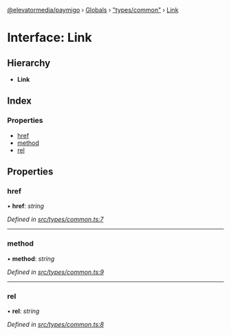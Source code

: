 [@elevatormedia/paymigo](../README.md) › [Globals](../globals.md) › ["types/common"](../modules/_types_common_.md) › [Link](_types_common_.link.md)

# Interface: Link

## Hierarchy

-   **Link**

## Index

### Properties

-   [href](_types_common_.link.md#href)
-   [method](_types_common_.link.md#method)
-   [rel](_types_common_.link.md#rel)

## Properties

### href

• **href**: _string_

_Defined in [src/types/common.ts:7](https://github.com/ELEVATORmedia/paymigo/blob/0815c8d/src/types/common.ts#L7)_

---

### method

• **method**: _string_

_Defined in [src/types/common.ts:9](https://github.com/ELEVATORmedia/paymigo/blob/0815c8d/src/types/common.ts#L9)_

---

### rel

• **rel**: _string_

_Defined in [src/types/common.ts:8](https://github.com/ELEVATORmedia/paymigo/blob/0815c8d/src/types/common.ts#L8)_
